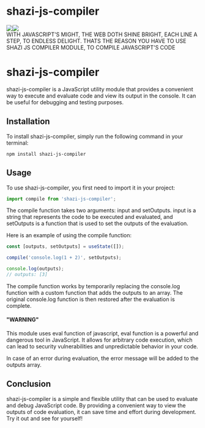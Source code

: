 # shazi-js-compiler
<div style="display:flex;">
<img src="https://user-images.githubusercontent.com/29815204/216791449-9ed66c18-e000-4d83-a6a5-db25d26d9c56.png" />
<img src="https://user-images.githubusercontent.com/29815204/216790673-d6cb58bf-4be3-45f2-b7df-d233ad7f1363.gif" />
</div>
WITH JAVASCRIPT'S MIGHT, THE WEB DOTH SHINE BRIGHT, EACH LINE A STEP, TO ENDLESS DELIGHT. THATS THE REASON YOU HAVE TO USE SHAZI JS COMPILER MODULE, TO COMPILE JAVASCRIPT'S CODE

# shazi-js-compiler
shazi-js-compiler is a JavaScript utility module that provides a convenient way to execute and evaluate code and view its output in the console. It can be useful for debugging and testing purposes.

## Installation
To install shazi-js-compiler, simply run the following command in your terminal:

```
npm install shazi-js-compiler
```

## Usage
To use shazi-js-compiler, you first need to import it in your project:

```javascript
import compile from 'shazi-js-compiler';
```

The compile function takes two arguments: input and setOutputs. input is a string that represents the code to be executed and evaluated, and 
setOutputs is a function that is used to set the outputs of the evaluation.

Here is an example of using the compile function:

```javascript
const [outputs, setOutputs] = useState([]);

compile('console.log(1 + 2)', setOutputs);

console.log(outputs);
// outputs: [3]
```

The compile function works by temporarily replacing the console.log function with a custom function that adds the outputs to an array. The original console.log function is then restored after the evaluation is complete.

#### "WARNING"
This module uses eval function of javascript, eval function is a powerful and dangerous tool in JavaScript. It allows for arbitrary code execution, which can lead to security vulnerabilities and unpredictable behavior in your code.

In case of an error during evaluation, the error message will be added to the outputs array.

## Conclusion
shazi-js-compiler is a simple and flexible utility that can be used to evaluate and debug JavaScript code. By providing a convenient way to view the outputs of code evaluation, it can save time and effort during development. Try it out and see for yourself!


